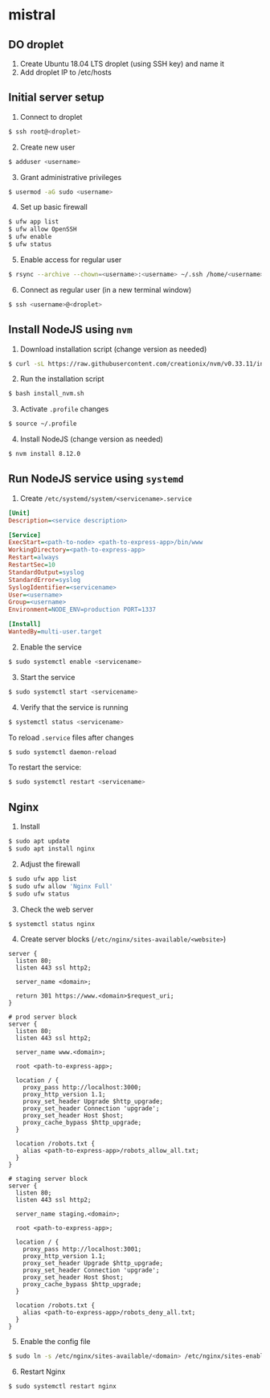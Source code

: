 # mistral

## DO droplet
1. Create Ubuntu 18.04 LTS droplet (using SSH key) and name it
2. Add droplet IP to /etc/hosts

## Initial server setup

1. Connect to droplet
```bash
$ ssh root@<droplet>
```

2. Create new user
```bash
$ adduser <username>
```

3. Grant administrative privileges
```bash
$ usermod -aG sudo <username>
```

4. Set up basic firewall
```bash
$ ufw app list
$ ufw allow OpenSSH
$ ufw enable
$ ufw status
```

5. Enable access for regular user
```bash
$ rsync --archive --chown=<username>:<username> ~/.ssh /home/<username>
```

6. Connect as regular user (in a new terminal window)
```bash
$ ssh <username>@<droplet>
```

## Install NodeJS using `nvm`

1. Download installation script (change version as needed)
```bash
$ curl -sL https://raw.githubusercontent.com/creationix/nvm/v0.33.11/install.sh -o install_nvm.sh
```

2. Run the installation script
```bash
$ bash install_nvm.sh
```

3. Activate `.profile` changes
```bash
$ source ~/.profile
```

4. Install NodeJS (change version as needed)
```bash
$ nvm install 8.12.0
```

## Run NodeJS service using `systemd`

1. Create `/etc/systemd/system/<servicename>.service`
```ini
[Unit]
Description=<service description>

[Service]
ExecStart=<path-to-node> <path-to-express-app>/bin/www
WorkingDirectory=<path-to-express-app>
Restart=always
RestartSec=10
StandardOutput=syslog
StandardError=syslog
SyslogIdentifier=<servicename>
User=<username>
Group=<username>
Environment=NODE_ENV=production PORT=1337

[Install]
WantedBy=multi-user.target
```

2. Enable the service
```bash
$ sudo systemctl enable <servicename>
```

3. Start the service
```bash
$ sudo systemctl start <servicename>
```

4. Verify that the service is running
```bash
$ systemctl status <servicename>
```

To reload `.service` files after changes
```bash
$ sudo systemctl daemon-reload
```

To restart the service:
```bash
$ sudo systemctl restart <servicename>
```

## Nginx

1. Install
```bash
$ sudo apt update
$ sudo apt install nginx
```

2. Adjust the firewall
```bash
$ sudo ufw app list
$ sudo ufw allow 'Nginx Full'
$ sudo ufw status
```

3. Check the web server
```bash
$ systemctl status nginx
```

4. Create server blocks (`/etc/nginx/sites-available/<website>`)
```nginx
server {
  listen 80;
  listen 443 ssl http2;

  server_name <domain>;

  return 301 https://www.<domain>$request_uri;
}

# prod server block
server {
  listen 80;
  listen 443 ssl http2;

  server_name www.<domain>;

  root <path-to-express-app>;

  location / {
    proxy_pass http://localhost:3000;
    proxy_http_version 1.1;
    proxy_set_header Upgrade $http_upgrade;
    proxy_set_header Connection 'upgrade';
    proxy_set_header Host $host;
    proxy_cache_bypass $http_upgrade;
  }

  location /robots.txt {
    alias <path-to-express-app>/robots_allow_all.txt;
  }
}

# staging server block
server {
  listen 80;
  listen 443 ssl http2;

  server_name staging.<domain>;

  root <path-to-express-app>;

  location / {
    proxy_pass http://localhost:3001;
    proxy_http_version 1.1;
    proxy_set_header Upgrade $http_upgrade;
    proxy_set_header Connection 'upgrade';
    proxy_set_header Host $host;
    proxy_cache_bypass $http_upgrade;
  }

  location /robots.txt {
    alias <path-to-express-app>/robots_deny_all.txt;
  }
}
```

5. Enable the config file
```bash
$ sudo ln -s /etc/nginx/sites-available/<domain> /etc/nginx/sites-enabled/
```

6. Restart Nginx
```bash
$ sudo systemctl restart nginx
```

